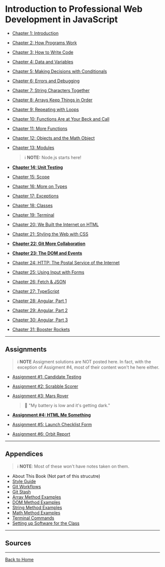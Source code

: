 # Introduction to Professional Web Development in JavaScript

* [Chapter 1: Introduction](A.%20Chapters/01.Introduction.md)
* [Chapter 2: How Programs Work](A.%20Chapters/02.How%20Programs%20Work.md)
* [Chapter 3: How to Write Code](A.%20Chapters/03.How%20to%20Write%20Code.md)
* [Chapter 4: Data and Variables](A.%20Chapters/04.Data%20and%20Variables.md)
* [Chapter 5: Making Decisions with Conditionals](A.%20Chapters/05.Conditionals.md)
* [Chapter 6: Errors and Debugging](A.%20Chapters/06.Errors%20and%20Debugging.md)
* [Chapter 7: String Characters Together](A.%20Chapters/07.Strings.md)
* [Chapter 8: Arrays Keep Things in Order](A.%20Chapters/08.Arrays.md)
* [Chapter 9: Repeating with Loops](A.%20Chapters/09.Loops.md)
* [Chapter 10: Functions Are at Your Beck and Call](A.%20Chapters/10.Functions%20%28Part%201%29.md)
* [Chapter 11: More Functions](A.%20Chapters/10.Functions%20%28Part%202%29.md)
* [Chapter 12: Objects and the Math Object](A.%20Chapters/12.Objects%20and%20Math.md)
* [Chapter 13: Modules](A.%20Chapters/13.Modules.md)

  > :information_source: **NOTE:** Node.js starts here!

* [**Chapter 14: Unit Testing**](A.%20Chapters/14.Unit%20Testing.md)
* [Chapter 15: Scope](A.%20Chapters/15.Scope.md)
* [Chapter 16: More on Types](A.%20Chapters/16.More%20on%20Types.md)
* [Chapter 17: Exceptions](A.%20Chapters/17.Exceptions.md)
* [Chapter 18: Classes](A.%20Chapters/18.Classes.md)
* [Chapter 19: Terminal](A.%20Chapters/19.Terminal.md)
* [Chapter 20: We Built the Internet on HTML](A.%20Chapters/20.HTML.md)
* [Chapter 21: Styling the Web with CSS](A.%20Chapters/21.CSS.md)
* [**Chapter 22: Git More Collaboration**](A.%20Chapters/22.Git.md)
* [**Chapter 23: The DOM and Events**](A.%20Chapters/23.DOM%20and%20Events.md)
* [Chapter 24: HTTP: The Postal Service of the Internet](A.%20Chapters/24.HTTP.md)
* [Chapter 25: Using Input with Forms](A.%20Chapters/25.Using%20Inputs%20with%20Forms.md)
* [Chapter 26: Fetch & JSON](A.%20Chapters/26.Fetch%20and%20JSON.md)
* [Chapter 27: TypeScript](A.%20Chapters/27.TypeScript.md)
* [Chapter 28: Angular, Part 1](A.%20Chapters/28.Angular%20%28Part%201%29.md)
* [Chapter 29: Angular, Part 2](A.%20Chapters/29.Angular%20%28Part%202%29.md)
* [Chapter 30: Angular, Part 3](A.%20Chapters/30.Angular%20%28Part%203%29.md)
* [Chapter 31: Booster Rockets](A.%20Chapters/31.Booster%20Rockets.md)

---

## Assignments

> :information_source: **NOTE** Assigment solutions are NOT posted here. In fact, with the exception of Assigment #4, most of their content won't he here either.

* [Assignment #1: Candidate Testing](B.%20Assignments/A1.Candidate%20Testing.md)
* [Assignment #2: Scrabble Scorer](B.%20Assignments/A2.Scrabble%20Scorer.md)
* [Assignment #3: Mars Rover](B.%20Assignments/A3.Mars%20Rover.md)

  > :robot: "My battery is low and it's getting dark."

* [**Assignment #4: HTML Me Something**](B.%20Assignments/A4.HTML%20Me%20Something.md)
* [Assignment #5: Launch Checklist Form](B.%20Assignments/A5.Launch%20Checklist%20Form.md)
* [Assignment #6: Orbit Report](B.%20Assignments/A6.Orbit%20Report.md)

---

## Appendices

> :information_source: **NOTE**: Most of these won't have notes taken on them.

* About This Book (Not part of this strucutre)
* [Style Guide](C.%20Appendices/C02.Style%20Guide.md)
* [Git Workflows](C.%20Appendices/C03.Git%20Workflows.md)
* [Git Stash](C.%20Appendices/C04.Git%20Stash.md)
* [Array Method Examples](C.%20Appendices/C05.Arrays.md)
* [DOM Method Examples](C.%20Appendices/C06.DOM.md)
* [String Method Examples](C.%20Appendices/C07.Strings.md)
* [Math Method Examples](C.%20Appendices/C08.Math.md)
* [Terminal Commands](C.%20Appendices/C09.Software%20Setup.md)
* [Setting up Software for the Class](C.%20Appendices/C10.Software%20Setup.md)

---

## Sources

[^1]: *Introduction to Professional Web Development in JavaScript*

---

[Back to Home](../index.md)